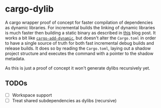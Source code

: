 # cargo-dylib

A cargo wrapper proof of concept for faster compilation of dependencies as dynamic libraries.
For incremental builds the linking of dynamic libraries is much faster then building a static binary as described in [this](https://robert.kra.hn/posts/2022-09-09-speeding-up-incremental-rust-compilation-with-dylibs/) blog post.
It works a bit like [`cargo-add-dynamic`](https://lib.rs/crates/cargo-add-dynamic), but doesn't alter the `Cargo.toml` in order to have a single source of truth for both fast incremental debug builds and release builds.
It does so by reading the `Cargo.toml`, laying out a shadow project structure and executes the command with a pointer to the shadow metadata.

As this is just a proof of concept it won't generate dylibs recursively yet.

## TODOs

- [ ] Workspace support
- [ ] Treat shared subdependencies as dylibs (recursive)
